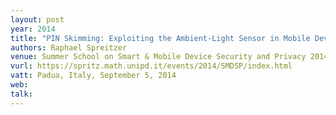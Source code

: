 ```yaml
---
layout: post
year: 2014
title: "PIN Skimming: Exploiting the Ambient-Light Sensor in Mobile Devices"
authors: Raphael Spreitzer
venue: Summer School on Smart & Mobile Device Security and Privacy 2014
vurl: https://spritz.math.unipd.it/events/2014/SMDSP/index.html
vatt: Padua, Italy, September 5, 2014
web: 
talk: 
---
```



